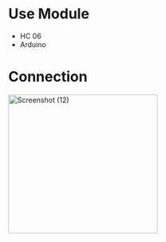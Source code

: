 # Use Module
- HC 06
- Arduino

 # Connection
 
<img width="299" height="278" alt="Screenshot (12)" src="https://github.com/user-attachments/assets/b97fbb19-a772-4dae-9eef-4b752872a859" />

